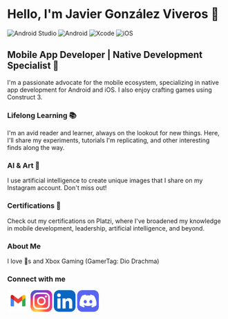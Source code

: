 # Hello, I'm Javier González Viveros 👋

![Android Studio](https://img.shields.io/badge/android%20studio-346ac1?style=for-the-badge&logo=android%20studio&logoColor=white) ![Android](https://img.shields.io/badge/Android-3DDC84?style=for-the-badge&logo=android&logoColor=white) ![Xcode](https://img.shields.io/badge/Xcode-007ACC?style=for-the-badge&logo=Xcode&logoColor=white) ![iOS](https://img.shields.io/badge/iOS-000000?style=for-the-badge&logo=ios&logoColor=white)

## Mobile App Developer | Native Development Specialist 📱

I'm a passionate advocate for the mobile ecosystem, specializing in native app development for Android and iOS. I also enjoy crafting games using Construct 3.

### Lifelong Learning 📚
I'm an avid reader and learner, always on the lookout for new things. Here, I'll share my experiments, tutorials I'm replicating, and other interesting finds along the way.

### AI & Art 🎨
I use artificial intelligence to create unique images that I share on my Instagram account. Don't miss out!

### Certifications 🏅
Check out my certifications on Platzi, where I've broadened my knowledge in mobile development, leadership, artificial intelligence, and beyond.

### About Me 
 I love 🐶s and Xbox Gaming (GamerTag: Dio Drachma)

 ### Connect with me
 [<img src="https://github.com/DeveloperJGV/DeveloperJGV/raw/main/gmail-svgrepo-com.svg" width="50" height="50">](mailto:developer.jgv@gmail.com)
 [<img src="https://github.com/DeveloperJGV/DeveloperJGV/raw/main/Instagram.svg" width="50" height="50">](https://www.instagram.com/iartbydio/)
 [<img src="https://github.com/DeveloperJGV/DeveloperJGV/raw/main/LinkedIn.svg" width="50" height="50">](https://www.linkedin.com/in/javier-gonz%C3%A1lez-viveros-dev/)
 [<img src="https://github.com/DeveloperJGV/DeveloperJGV/raw/main/Discord.svg" width="50" height="50">](https://discord.com/channels/@me/307261730336014354
)



<!--
**DeveloperJGV/DeveloperJGV** is a ✨ _special_ ✨ repository because its `README.md` (this file) appears on your GitHub profile.

Here are some ideas to get you started:

- 🔭 I’m currently working on ...
- 🌱 I’m currently learning ...
- 👯 I’m looking to collaborate on ...
- 🤔 I’m looking for help with ...
- 💬 Ask me about ...
- 📫 How to reach me: ...
- 😄 Pronouns: ...
- ⚡ Fun fact: ...
-->
